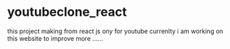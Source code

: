 # youtubeclone_react
this project making from react js ony for youtube currenlty i am working on this website to improve more ......
